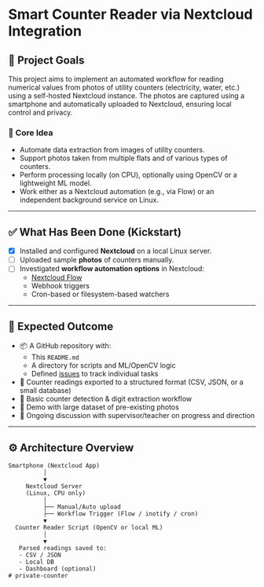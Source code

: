 # Smart Counter Reader via Nextcloud Integration

## 🎯 Project Goals

This project aims to implement an automated workflow for reading numerical values from photos of utility counters (electricity, water, etc.) using a self-hosted Nextcloud instance. The photos are captured using a smartphone and automatically uploaded to Nextcloud, ensuring local control and privacy.

### 🧠 Core Idea

- Automate data extraction from images of utility counters.
- Support photos taken from multiple flats and of various types of counters.
- Perform processing locally (on CPU), optionally using OpenCV or a lightweight ML model.
- Work either as a Nextcloud automation (e.g., via Flow) or an independent background service on Linux.

---

## ✅ What Has Been Done (Kickstart)

- [x] Installed and configured **Nextcloud** on a local Linux server.
- [ ] Uploaded sample **photos** of counters manually.
- [ ] Investigated **workflow automation options** in Nextcloud:
  - [Nextcloud Flow](https://nextcloud.com/workflow/)
  - Webhook triggers
  - Cron-based or filesystem-based watchers

---

## 🧪 Expected Outcome

- 📦 A GitHub repository with:
  - This `README.md`
  - A directory for scripts and ML/OpenCV logic
  - Defined [issues](https://github.com/) to track individual tasks
- 🧾 Counter readings exported to a structured format (CSV, JSON, or a small database)
- 🧠 Basic counter detection & digit extraction workflow
- 🧪 Demo with large dataset of pre-existing photos
- 💬 Ongoing discussion with supervisor/teacher on progress and direction

---

## ⚙️ Architecture Overview

```text
Smartphone (Nextcloud App)
          │
          ▼
     Nextcloud Server
     (Linux, CPU only)
          │
          ├── Manual/Auto upload
          ├── Workflow Trigger (Flow / inotify / cron)
          ▼
  Counter Reader Script (OpenCV or local ML)
          │
          ▼
   Parsed readings saved to:
   - CSV / JSON
   - Local DB
   - Dashboard (optional)
# private-counter
